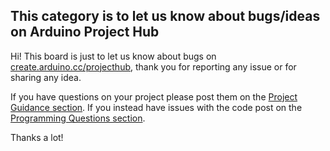 ## This category is to let us know about bugs/ideas on Arduino Project Hub

Hi!
This board is just to let us know about bugs on [create.arduino.cc/projecthub](https://projecthub.arduino.cc/), thank you for reporting any issue or for sharing any idea.

If you have questions on your project please post them on the [Project Guidance section](https://forum.arduino.cc/c/using-arduino/project-guidance/19). If you instead have issues with the code post on the [Programming Questions section](https://forum.arduino.cc/c/using-arduino/programming-questions/20).

Thanks a lot!
